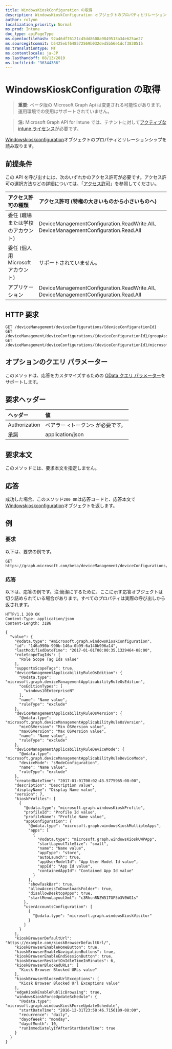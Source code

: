 ```yaml
---
title: WindowsKioskConfiguration の取得
description: WindowsKioskConfiguration オブジェクトのプロパティとリレーションシップを読み取ります。
author: rolyon
localization_priority: Normal
ms.prod: Intune
doc_type: apiPageType
ms.openlocfilehash: 92a46df76121c45dd8608a9849513a34e625ae27
ms.sourcegitcommit: b5425ebf648572569b032ded5b56e1dcf3830515
ms.translationtype: MT
ms.contentlocale: ja-JP
ms.lasthandoff: 08/13/2019
ms.locfileid: "36344386"
---
```

# <a name="get-windowskioskconfiguration"></a>WindowsKioskConfiguration の取得

> **重要:** ベータ版の Microsoft Graph Api は変更される可能性があります。運用環境での使用はサポートされていません。

> **注:** Microsoft Graph API for Intune では、テナントに対して[アクティブな intune ライセンス](https://go.microsoft.com/fwlink/?linkid=839381)が必要です。

[Windowskioskconfiguration](../resources/intune-deviceconfig-windowskioskconfiguration.md)オブジェクトのプロパティとリレーションシップを読み取ります。

## <a name="prerequisites"></a>前提条件
この API を呼び出すには、次のいずれかのアクセス許可が必要です。アクセス許可の選択方法などの詳細については、「[アクセス許可](/graph/permissions-reference)」を参照してください。

|アクセス許可の種類|アクセス許可 (特権の大きいものから小さいものへ)|
|:---|:---|
|委任 (職場または学校のアカウント)|DeviceManagementConfiguration.ReadWrite.All、DeviceManagementConfiguration.Read.All|
|委任 (個人用 Microsoft アカウント)|サポートされていません。|
|アプリケーション|DeviceManagementConfiguration.ReadWrite.All、DeviceManagementConfiguration.Read.All|

## <a name="http-request"></a>HTTP 要求
<!-- {
  "blockType": "ignored"
}
-->
``` http
GET /deviceManagement/deviceConfigurations/{deviceConfigurationId}
GET /deviceManagement/deviceConfigurations/{deviceConfigurationId}/groupAssignments/{deviceConfigurationGroupAssignmentId}/deviceConfiguration
GET /deviceManagement/deviceConfigurations/{deviceConfigurationId}/microsoft.graph.windowsDomainJoinConfiguration/networkAccessConfigurations/{deviceConfigurationId}
```

## <a name="optional-query-parameters"></a>オプションのクエリ パラメーター
このメソッドは、応答をカスタマイズするための [OData クエリ パラメーター](https://docs.microsoft.com/en-us/graph/query-parameters)をサポートします。

## <a name="request-headers"></a>要求ヘッダー
|ヘッダー|値|
|:---|:---|
|Authorization|ベアラー &lt;トークン&gt; が必要です。|
|承諾|application/json|

## <a name="request-body"></a>要求本文
このメソッドには、要求本文を指定しません。

## <a name="response"></a>応答
成功した場合、このメソッド`200 OK`は応答コードと、応答本文で[Windowskioskconfiguration](../resources/intune-deviceconfig-windowskioskconfiguration.md)オブジェクトを返します。

## <a name="example"></a>例

### <a name="request"></a>要求
以下は、要求の例です。
``` http
GET https://graph.microsoft.com/beta/deviceManagement/deviceConfigurations/{deviceConfigurationId}
```

### <a name="response"></a>応答
以下は、応答の例です。注:簡潔にするために、ここに示す応答オブジェクトは切り詰められている場合があります。すべてのプロパティは実際の呼び出しから返されます。
``` http
HTTP/1.1 200 OK
Content-Type: application/json
Content-Length: 3186

{
  "value": {
    "@odata.type": "#microsoft.graph.windowsKioskConfiguration",
    "id": "146a990b-990b-146a-0b99-6a140b996a14",
    "lastModifiedDateTime": "2017-01-01T00:00:35.1329464-08:00",
    "roleScopeTagIds": [
      "Role Scope Tag Ids value"
    ],
    "supportsScopeTags": true,
    "deviceManagementApplicabilityRuleOsEdition": {
      "@odata.type": "microsoft.graph.deviceManagementApplicabilityRuleOsEdition",
      "osEditionTypes": [
        "windows10EnterpriseN"
      ],
      "name": "Name value",
      "ruleType": "exclude"
    },
    "deviceManagementApplicabilityRuleOsVersion": {
      "@odata.type": "microsoft.graph.deviceManagementApplicabilityRuleOsVersion",
      "minOSVersion": "Min OSVersion value",
      "maxOSVersion": "Max OSVersion value",
      "name": "Name value",
      "ruleType": "exclude"
    },
    "deviceManagementApplicabilityRuleDeviceMode": {
      "@odata.type": "microsoft.graph.deviceManagementApplicabilityRuleDeviceMode",
      "deviceMode": "sModeConfiguration",
      "name": "Name value",
      "ruleType": "exclude"
    },
    "createdDateTime": "2017-01-01T00:02:43.5775965-08:00",
    "description": "Description value",
    "displayName": "Display Name value",
    "version": 7,
    "kioskProfiles": [
      {
        "@odata.type": "microsoft.graph.windowsKioskProfile",
        "profileId": "Profile Id value",
        "profileName": "Profile Name value",
        "appConfiguration": {
          "@odata.type": "microsoft.graph.windowsKioskMultipleApps",
          "apps": [
            {
              "@odata.type": "microsoft.graph.windowsKioskUWPApp",
              "startLayoutTileSize": "small",
              "name": "Name value",
              "appType": "store",
              "autoLaunch": true,
              "appUserModelId": "App User Model Id value",
              "appId": "App Id value",
              "containedAppId": "Contained App Id value"
            }
          ],
          "showTaskBar": true,
          "allowAccessToDownloadsFolder": true,
          "disallowDesktopApps": true,
          "startMenuLayoutXml": "c3RhcnRNZW51TGF5b3V0WG1s"
        },
        "userAccountsConfiguration": [
          {
            "@odata.type": "microsoft.graph.windowsKioskVisitor"
          }
        ]
      }
    ],
    "kioskBrowserDefaultUrl": "https://example.com/kioskBrowserDefaultUrl/",
    "kioskBrowserEnableHomeButton": true,
    "kioskBrowserEnableNavigationButtons": true,
    "kioskBrowserEnableEndSessionButton": true,
    "kioskBrowserRestartOnIdleTimeInMinutes": 6,
    "kioskBrowserBlockedURLs": [
      "Kiosk Browser Blocked URLs value"
    ],
    "kioskBrowserBlockedUrlExceptions": [
      "Kiosk Browser Blocked Url Exceptions value"
    ],
    "edgeKioskEnablePublicBrowsing": true,
    "windowsKioskForceUpdateSchedule": {
      "@odata.type": "microsoft.graph.windowsKioskForceUpdateSchedule",
      "startDateTime": "2016-12-31T23:58:46.7156189-08:00",
      "recurrence": "daily",
      "dayofWeek": "monday",
      "dayofMonth": 10,
      "runImmediatelyIfAfterStartDateTime": true
    }
  }
}
```







